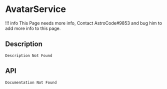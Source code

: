 # AvatarService

!!! info
    This Page needs more info, Contact AstroCode#9853 and bug him to add more info to this page.

## Description

    Description Not Found

## API

    Documentation Not Found